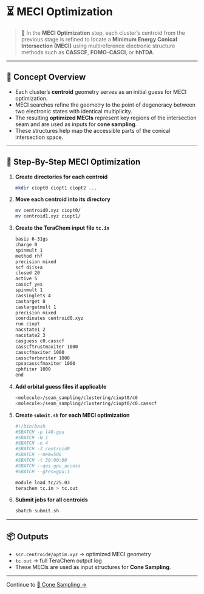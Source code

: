 # ⏳ MECI Optimization

> 📖 In the **MECI Optimization** step, each cluster’s centroid from the previous stage is refined to locate a **Minimum Energy Conical Intersection (MECI)** using multireference electronic structure methods such as **CASSCF**, **FOMO-CASCI**, or **hhTDA**.

---

## 🧠 Concept Overview

- Each cluster’s **centroid** geometry serves as an initial guess for MECI optimization.
- MECI searches refine the geometry to the point of degeneracy between two electronic states with identical multiplicity.
- The resulting **optimized MECIs** represent key regions of the intersection seam and are used as inputs for **cone sampling**.
- These structures help map the accessible parts of the conical intersection space.

---

## 🧰 Step-By-Step MECI Optimization

1. **Create directories for each centroid**
   ```bash
   mkdir ciopt0 ciopt1 ciopt2 ...
   ```

2. **Move each centroid into its directory**
   ```bash
   mv centroid0.xyz ciopt0/
   mv centroid1.xyz ciopt1/
   ```

3. **Create the TeraChem input file `tc.in`**
   ```bash
   basis 6-31gs
   charge 0
   spinmult 1
   method rhf
   precision mixed
   scf diis+a
   closed 20
   active 5
   casscf yes
   spinmult 1
   cassinglets 4
   castarget 0
   castargetmult 1
   precision mixed
   coordinates centroid0.xyz
   run ciopt
   nacstate1 2
   nacstate2 3
   casguess c0.casscf
   casscftrustmaxiter 1000
   casscfmaxiter 1000
   casscforbnriter 1000
   cpsacasscfmaxiter 1000
   cphfiter 1000
   end
   ```

4. **Add orbital guess files if applicable**
   ```bash
   <molecule>/seam_sampling/clustering/ciopt0/c0
   <molecule>/seam_sampling/clustering/ciopt0/c0.casscf
   ```

5. **Create `submit.sh` for each MECI optimization**
   ```bash
   #!/bin/bash
   #SBATCH -p l40-gpu
   #SBATCH -N 1
   #SBATCH -n 4
   #SBATCH -J centroid0
   #SBATCH --mem=50G
   #SBATCH -t 30:00:00
   #SBATCH --qos gpu_access
   #SBATCH --gres=gpu:1

   module load tc/25.03
   terachem tc.in > tc.out
   ```

6. **Submit jobs for all centroids**
   ```bash
   sbatch submit.sh
   ```

---

## 📦 Outputs

- `scr.centroid#/optim.xyz` → optimized MECI geometry  
- `tc.out` → full TeraChem output log  
- These MECIs are used as input structures for **Cone Sampling**.

---

Continue to [🍦 Cone Sampling →](4_cone_sampling.md)

